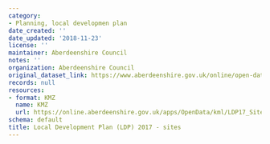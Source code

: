```yaml
---
category:
- Planning, local developmen plan
date_created: ''
date_updated: '2018-11-23'
license: ''
maintainer: Aberdeenshire Council
notes: ''
organization: Aberdeenshire Council
original_dataset_link: https://www.aberdeenshire.gov.uk/online/open-data/
records: null
resources:
- format: KMZ
  name: KMZ
  url: https://online.aberdeenshire.gov.uk/apps/OpenData/kml/LDP17_Sites.kmz
schema: default
title: Local Development Plan (LDP) 2017 - sites
---
```

